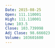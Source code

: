 ```yaml
---
Date: 2015-08-25
Open: 111.110001
High: 111.110001
Low: 103.5
Close: 103.739998
Adj Close: 98.666023
Volume: 103601600
---
```

